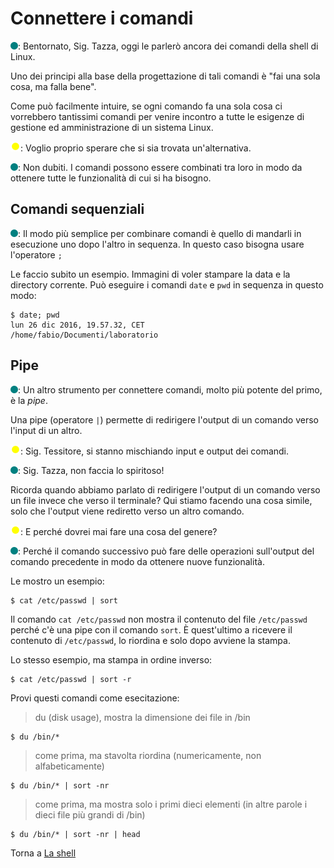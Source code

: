 # Connettere i comandi

![](../../images/people/tess.png): Bentornato, Sig. Tazza, oggi le parlerò ancora
dei comandi della shell di Linux.

Uno dei principi alla base della progettazione di tali comandi è "fai una sola cosa, ma falla bene".

Come può facilmente intuire, se ogni comando fa una sola cosa ci vorrebbero
tantissimi comandi per venire incontro a tutte le esigenze di gestione ed
amministrazione di un sistema Linux.

![](../../images/people/tazza.png): Voglio proprio sperare che si sia trovata
un'alternativa.

![](../../images/people/tess.png): Non dubiti. I comandi possono essere combinati
tra loro in modo da ottenere tutte le funzionalità di cui si ha bisogno.

## Comandi sequenziali

![](../../images/people/tess.png): Il modo più semplice per combinare comandi
è quello di mandarli in esecuzione uno dopo l'altro in sequenza. In questo
caso bisogna usare l'operatore `;`

Le faccio subito un esempio. Immagini di voler stampare la data e la directory
corrente. Può eseguire i comandi `date` e `pwd` in sequenza in questo modo:

```
$ date; pwd
lun 26 dic 2016, 19.57.32, CET
/home/fabio/Documenti/laboratorio
```

## Pipe

![](../../images/people/tess.png): Un altro strumento per connettere comandi,
molto più potente del primo, è la *pipe*.

Una pipe (operatore `|`) permette di redirigere l'output di un comando
verso l'input di un altro.

![](../../images/people/tazza.png): Sig. Tessitore, si stanno mischiando
input e output dei comandi.

![](../../images/people/tess.png): Sig. Tazza, non faccia lo spiritoso!

Ricorda quando abbiamo parlato di redirigere l'output di un comando verso
un file invece che verso il terminale? Qui stiamo facendo una cosa simile,
solo che l'output viene rediretto verso un altro comando.

![](../../images/people/tazza.png): E perché dovrei mai fare una cosa del genere?

![](../../images/people/tess.png): Perché il comando successivo può fare
delle operazioni sull'output del comando precedente in modo da ottenere
nuove funzionalità.

Le mostro un esempio:

```
$ cat /etc/passwd | sort
```

Il comando `cat /etc/passwd` non mostra il contenuto del file `/etc/passwd`
perché c'è una pipe con il comando `sort`. &Egrave; quest'ultimo a ricevere
il contenuto di `/etc/passwd`, lo riordina e solo dopo avviene la stampa.

Lo stesso esempio, ma stampa in ordine inverso:

```
$ cat /etc/passwd | sort -r
```

Provi questi comandi come esecitazione:

> du (disk usage), mostra la dimensione dei file in /bin

```
$ du /bin/*
```

> come prima, ma stavolta riordina (numericamente, non alfabeticamente)

```
$ du /bin/* | sort -nr
```

> come prima, ma mostra solo i primi dieci elementi
(in altre parole i dieci file più grandi di /bin)

```
$ du /bin/* | sort -nr | head
```

Torna a [La shell](../summary.md)
